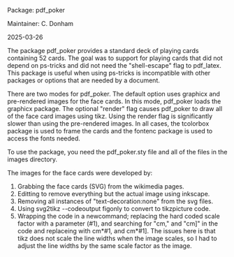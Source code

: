 Package: pdf_poker

Maintainer: C. Donham

2025-03-26

The package pdf_poker provides a standard deck of playing cards
containing 52 cards.  The goal was to support for playing cards that
did not depend on ps-tricks and did not need the "shell-escape"
flag to pdf_latex.  This package is useful when using ps-tricks
is incompatible with other packages or options that are needed
by a document.

There are two modes for pdf_poker.  The default option uses graphicx
and pre-rendered images for the face cards.  In this mode, pdf_poker
loads the graphicx package.  The optional "render" flag causes
pdf_poker to draw all of the face card images using tikz.  Using the
render flag is significantly slower than using the pre-rendered
images.  In all cases, the tcolorbox package is used to frame the
cards and the fontenc package is used to access the fonts needed.

To use the package, you need the pdf_poker.sty file and all of 
the files in the images directory.

The images for the face cards were developed by:
1) Grabbing the face cards (SVG) from the wikimedia pages.
2) Editting to remove everything but the actual image using inkscape.
3) Removing all instances of "text-decoration:none" from the svg files.
4) Using svg2tikz --codeoutput figonly to convert to tikzpicture code.
5) Wrapping the code in a newcommand; replacing the hard coded scale
factor with a parameter (#1), and searching for "cm," and "cm]" in the code
and replaceing with cm*#1, and cm*#1].  The issues here is that tikz
does not scale the line widths when the image scales, so I had to
adjust the line widths by the same scale factor as the image.
